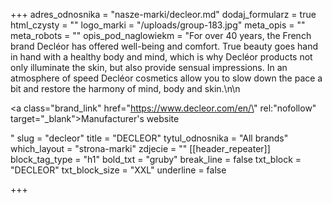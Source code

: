 +++
adres_odnosnika = "nasze-marki/decleor.md"
dodaj_formularz = true
html_czysty = ""
logo_marki = "/uploads/group-183.jpg"
meta_opis = ""
meta_robots = ""
opis_pod_naglowiekm = "For over 40 years, the French brand Decléor has offered well-being and comfort. True beauty goes hand in hand with a healthy body and mind, which is why Decléor products not only illuminate the skin, but also provide sensual impressions. In an atmosphere of speed Decléor cosmetics allow you to slow down the pace a bit and restore the harmony of mind, body and skin.\n\n    <p><a class=\"brand_link\" href=\"https://www.decleor.com/en/\" rel:\"nofollow\" target=\"_blank\">Manufacturer's website</a></p>"
slug = "decleor"
title = "DECLEOR"
tytul_odnosnika = "All brands"
which_layout = "strona-marki"
zdjecie = ""
[[header_repeater]]
block_tag_type = "h1"
bold_txt = "gruby"
break_line = false
txt_block = "DECLEOR"
txt_block_size = "XXL"
underline = false

+++
